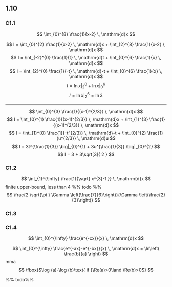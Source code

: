## 1.10

### C1.1
$$
\int_{0}^{8} \frac{1}{x-2} \, \mathrm{d}x 
$$

$$
I = 
\int_{0}^{2} \frac{1}{x-2} \, \mathrm{d}x +
\int_{2}^{8} \frac{1}{x-2} \, \mathrm{d}x 
$$
$$
I = 
\int_{-2}^{0} \frac{1}{t} \, \mathrm{d}t +
\int_{0}^{6} \frac{1}{x} \, \mathrm{d}x 
$$
$$
I = 
\int_{2}^{0} \frac{1}{-t} \, \mathrm{d}-t +
\int_{0}^{6} \frac{1}{x} \, \mathrm{d}x 
$$
$$
I = \ln x \big|_{2}^{0} + \ln x \big|_{0}^{6}
$$
$$
I = \ln x \big|_{2}^{6} = \ln {3}
$$

---

$$
\int_{0}^{3} \frac{1}{(x-1)^{2/3}} \, \mathrm{d}x 
$$
$$
I = 
\int_{0}^{1} \frac{1}{(x-1)^{2/3}} \, \mathrm{d}x +
\int_{1}^{3} \frac{1}{(x-1)^{2/3}} \, \mathrm{d}x 
$$
$$
I = 
\int_{1}^{0} \frac{1}{-t^{2/3}} \, \mathrm{d}-t +
\int_{0}^{2} \frac{1}{u^{2/3}} \, \mathrm{d}u
$$
$$
I =
3t^{\frac{1}{3}} \big|_{0}^{1} + 
3u^{\frac{1}{3}} \big|_{0}^{2}
$$
$$
I = 3 + 3\sqrt[3]{ 2 }
$$

### C1.2
$$
\int_{1}^{\infty} \frac{1}{\sqrt{ x^{3}-1 }} \, \mathrm{d}x 
$$
finite upper-bound, less than 4 %% todo %%
$$
\frac{2 \sqrt{\pi } \Gamma \left(\frac{7}{6}\right)}{\Gamma \left(\frac{2}{3}\right)}
$$

### C1.3

### C1.4
$$
\int_{0}^{\infty} \frac{e^{-cx}}{x} \, \mathrm{d}x 
$$


$$
\int_{0}^{\infty} \frac{e^{-ax}-e^{-bx}}{x} \, \mathrm{d}x
= \ln\left( \frac{b}{a} \right)
$$
mma
$$
\fbox{$\log (a)-\log (b)\text{ if }\Re(a)>0\land \Re(b)>0$}
$$

%% todo%%